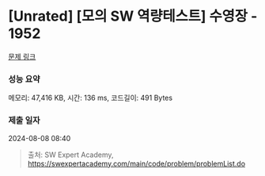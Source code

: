 # [Unrated] [모의 SW 역량테스트] 수영장 - 1952 

[문제 링크](https://swexpertacademy.com/main/code/problem/problemDetail.do?contestProbId=AV5PpFQaAQMDFAUq) 

### 성능 요약

메모리: 47,416 KB, 시간: 136 ms, 코드길이: 491 Bytes

### 제출 일자

2024-08-08 08:40



> 출처: SW Expert Academy, https://swexpertacademy.com/main/code/problem/problemList.do